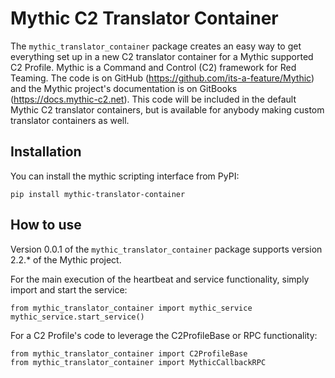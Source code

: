 # Mythic C2 Translator Container

The `mythic_translator_container` package creates an easy way to get everything set up in a new C2 translator container for a Mythic supported C2 Profile. Mythic is a Command and Control (C2) framework for Red Teaming. The code is on GitHub (https://github.com/its-a-feature/Mythic) and the Mythic project's documentation is on GitBooks (https://docs.mythic-c2.net). This code will be included in the default Mythic C2 translator containers, but is available for anybody making custom translator containers as well.

## Installation

You can install the mythic scripting interface from PyPI:

```
pip install mythic-translator-container
```

## How to use

Version 0.0.1 of the `mythic_translator_container` package supports version 2.2.* of the Mythic project.

For the main execution of the heartbeat and service functionality, simply import and start the service:
```
from mythic_translator_container import mythic_service
mythic_service.start_service()
```

For a C2 Profile's code to leverage the C2ProfileBase or RPC functionality:
```
from mythic_translator_container import C2ProfileBase
from mythic_translator_container import MythicCallbackRPC
```
